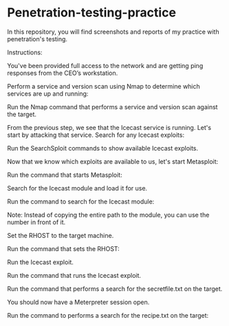 # Penetration-testing-practice
In this repository, you will find screenshots and reports of my practice with penetration's testing. 

Instructions:

You've been provided full access to the network and are getting ping responses from the CEO’s workstation.


Perform a service and version scan using Nmap to determine which services are up and running:


Run the Nmap command that performs a service and version scan against the target.

From the previous step, we see that the Icecast service is running. Let's start by attacking that service. Search for any Icecast exploits:


Run the SearchSploit commands to show available Icecast exploits.

Now that we know which exploits are available to us, let's start Metasploit:

Run the command that starts Metasploit:

Search for the Icecast module and load it for use.

Run the command to search for the Icecast module:

                
Note: Instead of copying the entire path to the module, you can use the number in front of it.

Set the RHOST to the target machine.

Run the command that sets the RHOST:

Run the Icecast exploit.

Run the command that runs the Icecast exploit.

Run the command that performs a search for the secretfile.txt on the target.

You should now have a Meterpreter session open.

Run the command to performs a search for the recipe.txt on the target:









